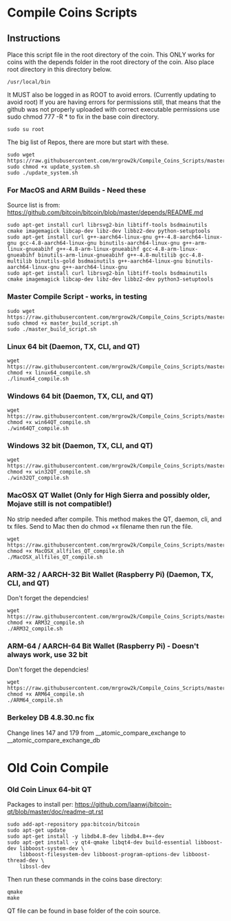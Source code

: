 # Compile Coins Scripts

## Instructions
Place this script file in the root directory of the coin. 
This ONLY works for coins with the depends folder in the root directory of the coin. 
Also place root directory in this directory below. 

```
/usr/local/bin
```


It MUST also be logged in as ROOT to avoid errors. (Currently updating to avoid root) If you are having errors for permissions still, that means that the github was not properly uploaded with correct executable permissions use sudo chmod 777 -R * to fix in the base coin directory.

```
sudo su root
```


The big list of Repos, there are more but start with these.

```
sudo wget https://raw.githubusercontent.com/mrgrow2k/Compile_Coins_Scripts/master/update_system.sh
sudo chmod +x update_system.sh
sudo ./update_system.sh
```

### For MacOS and ARM Builds - Need these
Source list is from: https://github.com/bitcoin/bitcoin/blob/master/depends/README.md 
```
sudo apt-get install curl librsvg2-bin libtiff-tools bsdmainutils cmake imagemagick libcap-dev libz-dev libbz2-dev python-setuptools
sudo apt-get install curl g++-aarch64-linux-gnu g++-4.8-aarch64-linux-gnu gcc-4.8-aarch64-linux-gnu binutils-aarch64-linux-gnu g++-arm-linux-gnueabihf g++-4.8-arm-linux-gnueabihf gcc-4.8-arm-linux-gnueabihf binutils-arm-linux-gnueabihf g++-4.8-multilib gcc-4.8-multilib binutils-gold bsdmainutils g++-aarch64-linux-gnu binutils-aarch64-linux-gnu g++-aarch64-linux-gnu
sudo apt-get install curl librsvg2-bin libtiff-tools bsdmainutils cmake imagemagick libcap-dev libz-dev libbz2-dev python3-setuptools
```
### Master Compile Script - works, in testing
```
sudo wget https://raw.githubusercontent.com/mrgrow2k/Compile_Coins_Scripts/master/master_build_script.sh
sudo chmod +x master_build_script.sh
sudo ./master_build_script.sh
```

### Linux 64 bit (Daemon, TX, CLI, and QT)
```
wget https://raw.githubusercontent.com/mrgrow2k/Compile_Coins_Scripts/master/linux64_compile.sh
chmod +x linux64_compile.sh
./linux64_compile.sh
```


### Windows 64 bit (Daemon, TX, CLI, and QT)
```
wget https://raw.githubusercontent.com/mrgrow2k/Compile_Coins_Scripts/master/win64QT_compile.sh
chmod +x win64QT_compile.sh
./win64QT_compile.sh
```


### Windows 32 bit (Daemon, TX, CLI, and QT)
```
wget https://raw.githubusercontent.com/mrgrow2k/Compile_Coins_Scripts/master/win32QT_compile.sh
chmod +x win32QT_compile.sh
./win32QT_compile.sh
```


### MacOSX QT Wallet (Only for High Sierra and possibly older, Mojave still is not compatible!)
No strip needed after compile. This method makes the QT, daemon, cli, and tx files. Send to Mac then do chmod +x filename then run the file.

```
wget https://raw.githubusercontent.com/mrgrow2k/Compile_Coins_Scripts/master/MacOSX_allfiles_QT_compile.sh
chmod +x MacOSX_allfiles_QT_compile.sh
./MacOSX_allfiles_QT_compile.sh
```


### ARM-32 / AARCH-32 Bit Wallet (Raspberry Pi) (Daemon, TX, CLI, and QT)
Don't forget the dependcies!
```
wget https://raw.githubusercontent.com/mrgrow2k/Compile_Coins_Scripts/master/ARM32_compile.sh
chmod +x ARM32_compile.sh
./ARM32_compile.sh
```

### ARM-64 / AARCH-64 Bit Wallet (Raspberry Pi) - Doesn't always work, use 32 bit
Don't forget the dependcies!
```
wget https://raw.githubusercontent.com/mrgrow2k/Compile_Coins_Scripts/master/ARM64_compile.sh
chmod +x ARM64_compile.sh
./ARM64_compile.sh
```

### Berkeley DB 4.8.30.nc fix
Change lines 147 and 179 from __atomic_compare_exchange to __atomic_compare_exchange_db

# Old Coin Compile

### Old Coin Linux 64-bit QT
Packages to install per: https://github.com/laanwj/bitcoin-qt/blob/master/doc/readme-qt.rst
```
sudo add-apt-repository ppa:bitcoin/bitcoin
sudo apt-get update
sudo apt-get install -y libdb4.8-dev libdb4.8++-dev
sudo apt-get install -y qt4-qmake libqt4-dev build-essential libboost-dev libboost-system-dev \
    libboost-filesystem-dev libboost-program-options-dev libboost-thread-dev \
    libssl-dev
```

Then run these commands in the coins base directory:

```
qmake
make
```

QT file can be found in base folder of the coin source.
